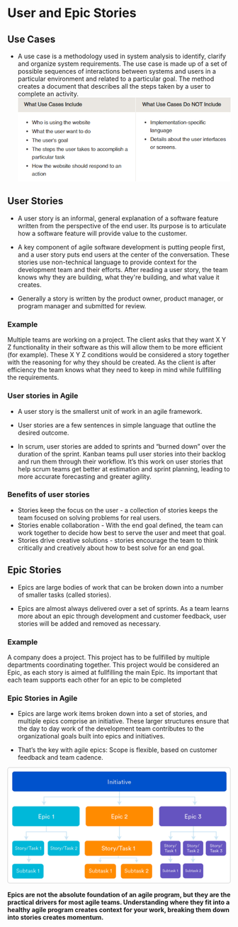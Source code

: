 # User and Epic Stories

## Use Cases
- A use case is a methodology used in system analysis to identify, clarify and organize system requirements. The use case is made up of a set of possible sequences of interactions between systems and users in a particular environment and related to a particular goal. The method creates a document that describes all the steps taken by a user to complete an activity.
![UseCases](Usecases.PNG)



## User Stories
- A user story is an informal, general explanation of a software feature written from the perspective of the end user. Its purpose is to articulate how a software feature will provide value to the customer.

- A key component of agile software development is putting people first, and a user story puts end users at the center of the conversation. These stories use non-technical language to provide context for the development team and their efforts. After reading a user story, the team knows why they are building, what they're building, and what value it creates. 

 - Generally a story is written by the product owner, product manager, or program manager and submitted for review.

 ### Example
 Multiple teams are working on a project. The client asks that they want X Y Z functionality in their software as this will allow them to be more efficient (for example). These X Y Z conditions would be considered a story together with the reasoning for why they should be created. As the client is after efficiency the team knows what they need to keep in mind while fullfilling the requirements.


### User stories in Agile

- A user story is the smallerst unit of work in an agile framework.

- User stories are a few sentences in simple language that outline the desired outcome.

-  In scrum, user stories are added to sprints and “burned down” over the duration of the sprint. Kanban teams pull user stories into their backlog and run them through their workflow. It’s this work on user stories that help scrum teams get better at estimation and sprint planning, leading to more accurate forecasting and greater agility. 

### Benefits of user stories
- Stories keep the focus on the user - a collection of stories keeps the team focused on solving problems for real users.
- Stories enable collaboration - With the end goal defined, the team can work together to decide how best to serve the user and meet that goal.
- Stories drive creative solutions - stories encourage the team to think critically and creatively about how to best solve for an end goal.


## Epic Stories
- Epics are large bodies of work that can be broken down into a number of smaller tasks (called stories).

- Epics are almost always delivered over a set of sprints. As a team learns more about an epic through development and customer feedback, user stories will be added and removed as necessary. 

### Example
A company does a project. This project has to be fullfilled by multiple departments coordinating together. This project would be considered an Epic, as each story is aimed at fullfilling the main Epic. Its important that each team supports each other for an epic to be completed



### Epic Stories in Agile
 - Epics are large work items broken down into a set of stories, and multiple epics comprise an initiative. These larger structures ensure that the day to day work of the development team contributes to the organizational goals built into epics and initiatives.
 
 - That’s the key with agile epics: Scope is flexible, based on customer feedback and team cadence.

 ![UseCases](Image.png)

**Epics are not the absolute foundation of an agile program, but they are the practical drivers for most agile teams. Understanding where they fit into a healthy agile program creates context for your work, breaking them down into stories creates momentum.**




